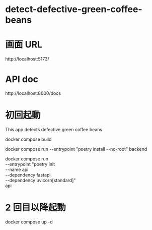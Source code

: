 # detect-defective-green-coffee-beans

# 画面 URL

http://localhost:5173/

# API doc

http://localhost:8000/docs

# 初回起動

This app detects defective green coffee beans.

docker compose build

docker compose run --entrypoint "poetry install --no-root" backend

docker compose run \
 --entrypoint "poetry init \
 --name api \
 --dependency fastapi \
 --dependency uvicorn[standard]" \
 api

# 2 回目以降起動

docker compose up -d
